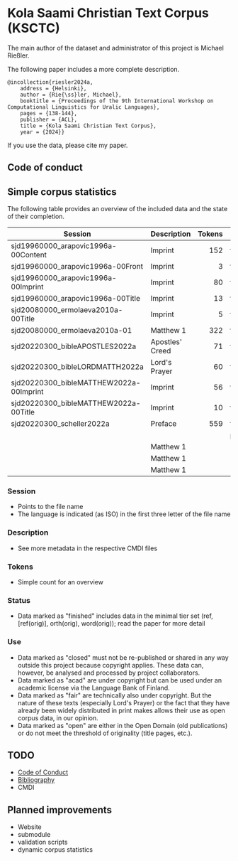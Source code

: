# Kola Saami Christian Text Corpus (KSCTC)

The main author of the dataset and administrator of this project is Michael Rießler.

The following paper includes a more complete description.

```
@incollection{riesler2024a,
	address = {Helsinki},
	author = {Rie{\ss}ler, Michael},
	booktitle = {Proceedings of the 9th International Workshop on Computational Linguistics for Uralic Languages},
	pages = {138-144},
	publisher = {ACL},
	title = {Kola Saami Christian Text Corpus},
	year = {2024}}
```

If you use the data, please cite my paper.

## Code of conduct


## Simple corpus statistics
The following table provides an overview of the included data and the state of their completion.

| Session                                 | Description     | Tokens | Status   | Use  |
| --------------------------------------- | --------------- | -----: | -------- | ---- |
| sjd19960000_arapovic1996a-00Content     | Imprint         | 152    | finished | open | 
| sjd19960000_arapovic1996a-00Front       | Imprint         | 3      | finished | open | 
| sjd19960000_arapovic1996a-00Imprint     | Imprint         | 80     | finished | open | 
| sjd19960000_arapovic1996a-00Title       | Imprint         | 13     | finished | open |
| sjd20080000_ermolaeva2010a-00Title      | Imprint         | 5      | finished | open |
| sjd20080000_ermolaeva2010a-01           | Matthew 1       | 322    | finished | fair | 
| sjd20220300_bibleAPOSTLES2022a          | Apostles' Creed | 71     | finished | fair |
| sjd20220300_bibleLORDMATTH2022a         | Lord's Prayer   | 60     | finished | fair |
| sjd20220300_bibleMATTHEW2022a-00Imprint | Imprint         | 56     | finished | open | 
| sjd20220300_bibleMATTHEW2022a-00Title   | Imprint         | 10     | finished | open | 
| sjd20220300_scheller2022a               | Preface         | 559    | finished | clos |
|                                         |                 |        | planned  | acad |
|                                         | Matthew 1       |        |          | clos |
|                                         | Matthew 1       |        |          | open |
|                                         | Matthew 1       |        |          | open |

### Session
- Points to the file name
- The language is indicated (as ISO) in the first three letter of the file name

### Description
- See more metadata in the respective CMDI files

### Tokens
- Simple count for an overview

### Status
- Data marked as "finished" includes data in the minimal tier set (ref, [ref(orig)], orth(orig), word(orig)); read the paper for more detail

### Use
- Data marked as "closed" must not be re-published or shared in any way outside this project because copyright applies. These data can, however, be analysed and processed by project collaborators.
- Data marked as "acad" are under copyright but can be used under an academic license via the Language Bank of Finland.
- Data marked as "fair" are technically also under copyright. But the nature of these texts (especially Lord's Prayer) or the fact that they have already been widely distributed in print makes allows their use as open corpus data, in our opinion.
- Data marked as "open" are either in the Open Domain (old publications) or do not meet the threshold of originality (title pages, etc.).


## TODO

- [Code of Conduct](CoC.md)
- [Bibliography](bibliography.bib)
- CMDI


## Planned improvements

- Website
- submodule
- validation scripts
- dynamic corpus statistics
